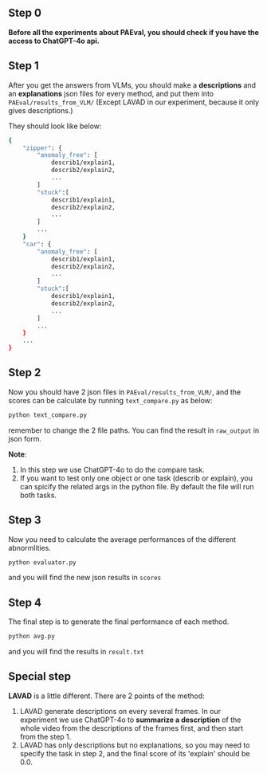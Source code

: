 ## Step 0 ##
**Before all the experiments about PAEval, you should check if you have the access to ChatGPT-4o api.**

## Step 1 ##
After you get the answers from VLMs, you should make a **descriptions** and an **explanations** json files for every method, and put them into ```PAEval/results_from_VLM/``` (Except LAVAD in our experiment, because it only gives descriptions.)

They should look like below:
```bash
{
    "zipper": {
        "anomaly_free": [
            describ1/explain1,
            describ2/explain2,
            ...
        ]
        "stuck":[
            describ1/explain1,
            describ2/explain2,
            ...
        ]
        ...
    }
    "car": {
        "anomaly_free": [
            describ1/explain1,
            describ2/explain2,
            ...
        ]
        "stuck":[
            describ1/explain1,
            describ2/explain2,
            ...
        ]
        ...
    }
    ...
}
```

## Step 2 ##
Now you should have 2 json files in ```PAEval/results_from_VLM/```, and the scores can be calculate by running ```text_compare.py``` as below:
```bash
python text_compare.py
```
remember to change the 2 file paths. You can find the result in ```raw_output``` in json form.

**Note**:
1. In this step we use ChatGPT-4o to do the compare task. 
2. If you want to test only one object or one task (describ or explain), you can spicify the related args in the python file. By default the file will run both tasks.

## Step 3 ##
Now you need to calculate the average performances of the different abnormlities.
```bash
python evaluator.py
```
and you will find the new json results in ```scores```

## Step 4 ##
The final step is to generate the final performance of each method.
```bash
python avg.py
```
and you will find the results in ```result.txt```

## Special step ##
**LAVAD** is a little different. There are 2 points of the method:
1. LAVAD generate descriptions on every several frames. In our experiment we use ChatGPT-4o to **summarize a description** of the whole video from the descriptions of the frames first, and then start from the step 1.
2. LAVAD has only descriptions but no explanations, so you may need to specify the task in step 2, and the final score of its 'explain' should be 0.0.
